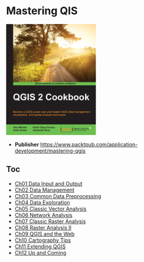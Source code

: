 # Mastering QIS
<img src="cover.jpg" alt="" height="300">

* **Publisher** https://www.packtpub.com/application-development/mastering-qgis  

## Toc
* [Ch01 Data Input and Output](Ch01_Data_Input_and_Output.md)  
* [Ch02 Data Management](Ch02_Data_Management.md)  
* [Ch03 Common Data Preprocessing](Ch03_Common_Data_Preprocessing.md)  
* [Ch04 Data Exploration](Ch04_Data_Exploration.md)  
* [Ch05 Classic Vector Analysis](Ch05_Classic_Vector_Analysis.md)  
* [Ch06 Network Analysis](Ch06_Network_Analysis.md)  
* [Ch07 Classic Raster Analysis](Ch07_Classic_Raster_Analysis.md)  
* [Ch08 Raster Analysis II](Ch08_Raster_Analysis_II.md)  
* [Ch09 QGIS and the Web](Ch09_QGIS_and_the_Web.md)  
* [Ch10 Cartography Tips](Ch10_Cartography_Tips.md)  
* [Ch11 Extending QGIS](Ch11_Extending_QGIS.md)  
* [Ch12 Up and Coming](Ch12_Up_and_Coming.md)  